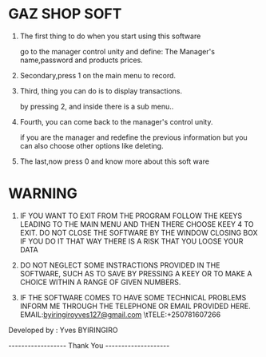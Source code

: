 # GAZ SHOP SOFT

1. The first thing to do when you start using this software

    go to the manager control unity and define:
    The Manager's name,password and products prices.

2. Secondary,press 1 on the main menu to record.

3. Third, thing you can do is to display transactions.

    by pressing 2, and inside there is a sub menu..

4. Fourth, you can come back to the manager's control unity.

    if you are the manager and redefine the previous information
    but you can also choose other options like deleting.

5. The last,now press 0 and know more about this soft ware


# WARNING

1. IF YOU WANT TO EXIT FROM THE PROGRAM 
    FOLLOW THE KEEYS LEADING TO THE MAIN MENU
    AND THEN THERE CHOOSE KEEY 4 TO EXIT.
    DO NOT CLOSE THE SOFTWARE BY THE WINDOW CLOSING BOX 
    IF YOU DO IT THAT WAY THERE IS A RISK THAT YOU LOOSE YOUR DATA

2. DO NOT NEGLECT SOME INSTRACTIONS PROVIDED IN THE SOFTWARE,
    SUCH AS TO SAVE BY PRESSING A KEEY
    OR TO MAKE A CHOICE WITHIN A RANGE OF GIVEN NUMBERS.

3. IF THE SOFTWARE COMES TO HAVE SOME TECHNICAL PROBLEMS 
    INFORM ME THROUGH THE TELEPHONE OR EMAIL PROVIDED HERE.
    EMAIL:byiringiroyves127@gmail.com \tTELE:+250781607266

Developed by : Yves BYIRINGIRO

------------------    Thank You     --------------------